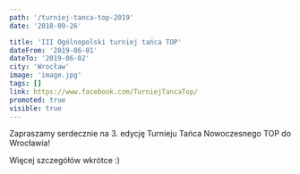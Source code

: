 ```yaml
---
path: '/turniej-tanca-top-2019'
date: '2018-09-26'

title: 'III Ogólnopolski turniej tańca TOP'
dateFrom: '2019-06-01'
dateTo: '2019-06-02'
city: 'Wrocław'
image: 'image.jpg'
tags: []
link: https://www.facebook.com/TurniejTancaTop/
promoted: true
visible: true
---
```

Zapraszamy serdecznie na 3. edycję Turnieju Tańca Nowoczesnego TOP do Wrocławia! 

Więcej szczegółów wkrótce :)